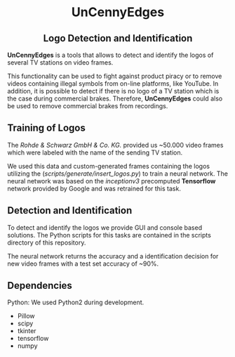 # <center>UnCennyEdges</center>
## <center>Logo Detection and Identification</center>

**UnCennyEdges** is a tools that allows to detect and identify the logos of several TV stations on video frames.

This functionality can be used to fight against product piracy or to remove videos containing illegal symbols from on-line platforms, like YouTube.
In addition, it is possible to detect if there is no logo of a TV station which is the case during commercial brakes.
Therefore, **UnCennyEdges** could also be used to remove commercial brakes from recordings.

Training of Logos
-----------------

The *Rohde & Schwarz GmbH & Co. KG.* provided us ~50.000 video frames which were labeled with the name of the sending TV station.

We used this data and custom-generated frames containing the logos utilizing the (*scripts/generate/insert_logos.py*) to train a neural network. The neural network was based on the *inceptionv3* precomputed **Tensorflow** network provided by Google and was retrained for this task.


Detection and Identification
----------------------------

To detect and identify the logos we provide GUI and console based solutions.
The Python scripts for this tasks are contained in the scripts directory of this repository.

The neural network returns the accuracy and a identification decision for new video frames with a test set accuracy of ~90%.


Dependencies
------------

Python: We used Python2 during development.
* Pillow
* scipy
* tkinter
* tensorflow
* numpy
